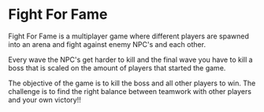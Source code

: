 # Fight For Fame

Fight For Fame is a multiplayer game where different players are spawned into an arena and fight against enemy NPC's and each other.

Every wave the NPC's get harder to kill and the final wave you have to kill a boss that is scaled on the amount of players that started the game.  

The objective of the game is to kill the boss and all other players to win. The challenge is to find the right balance between teamwork with other players and your own victory!!
